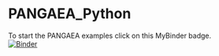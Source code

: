 # PANGAEA_Python
To start the PANGAEA examples click on this MyBinder badge.\
[![Binder](https://mybinder.org/badge_logo.svg)](https://mybinder.org/v2/gh/PangaeaMO/PANGAEA_Python/HEAD)
